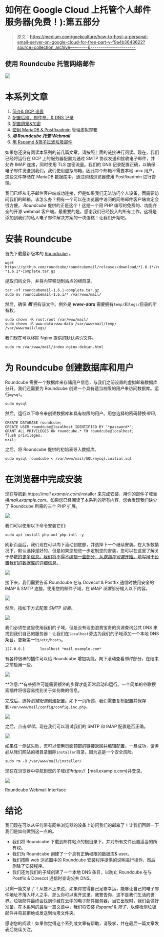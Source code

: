 # 如何在 Google Cloud 上托管个人邮件服务器(免费！):第五部分

> 原文：<https://medium.com/geekculture/how-to-host-a-personal-email-server-on-google-cloud-for-free-part-v-f9a4b3643622?source=collection_archive---------6----------------------->

## 使用 Roundcube 托管网络邮件

![](img/6b2e8f16b70af07c66f9c8ac6b6afd8e.png)

# 本系列文章

1.  [简介& GCP 设置](https://lp3.medium.com/how-to-host-a-personal-email-server-on-google-cloud-for-free-part-i-8124d65d1d25)
2.  [配置后缀、邮件枪、& DNS 记录](https://lp3.medium.com/how-to-host-a-personal-email-server-on-google-cloud-for-free-part-ii-20aaeb0ae9eb)
3.  [配置鸽笼&加密](https://lp3.medium.com/how-to-host-a-personal-email-server-on-google-cloud-for-free-part-iii-15e2db1f1f8e)
4.  [使用 MariaDB & Postfixadmin](https://lp3.medium.com/how-to-host-a-personal-email-server-on-google-cloud-for-free-part-iv-1b5142cab9c) 管理虚拟邮箱
5.  ***用 Roundcube 托管 Webmail***
6.  [用 Rspamd &筛子过滤垃圾邮件](/geekculture/how-to-host-a-personal-email-server-on-google-cloud-for-free-part-vi-6ea09f18d7df)

如果您还没有阅读本系列的前几篇文章，请按照上面的链接进行阅读。现在，我们已经将运行在 GCP 上的服务器配置为通过 SMTP 协议发送和接收电子邮件，并允许 IMAP 连接，同时使用 TLS 加密流量。我们的 DNS 记录配置正确，以确保电子邮件发送到我们，我们使用虚拟邮箱，因此每个邮箱不需要本地 unix 用户。这些文件存储在 MariaDB 数据库中，通过网络浏览器使用 Postfixadmin 进行管理。

我们已经从电子邮件客户端成功连接，但是如果我们无法访问个人设备，而需要访问我们的邮箱，该怎么办？拥有一个可以在浏览器中访问的网络邮件客户端肯定会很方便。 *Roundcube* 提供的正是这个！这是一个用 PHP 编写的免费的、功能齐全的开源 webmail 客户端。最重要的是，感谢我们已经投入的所有工作，这将是添加到我们的私人电子邮件解决方案的一块蛋糕！让我们开始吧。

# 安装 Roundcube

首先下载最新版本的 [Roundcube](https://roundcube.net/download/) 。

```
wget https://github.com/roundcube/roundcubemail/releases/download/*1.6.1*/roundcubemail-*1.6.1*-complete.tar.gz
```

提取归档文件，并将内容移动到站点的根目录。

```
tar -xf roundcubemail-1.6.1-complete.tar.gz
sudo mv roundcubemail-1.6.1/* /var/www/mail/
```

然后，确保 ***根*** 拥有该文件。例外是 ***www-data*** 需要拥有`temp/`和`logs/`目录的所有权。

```
sudo chown -R root:root /var/www/mail/
sudo chown -R www-data:www-data /var/www/mail/temp/ /var/www/mail/logs/
```

我们现在可以移除 Nginx 提供的默认*索引*文件。

```
sudo rm /var/www/mail/index.nginx-debian.html
```

# 为 Roundcube 创建数据库和用户

Roundcube 需要一个数据库来存储用户信息，与我们之前设置的虚拟邮箱数据库分开。我们还需要为 Roundcube 创建一个具有适当权限的用户来访问数据库。运行`mysql`。

```
sudo mysql
```

然后，运行以下命令来创建数据库和具有权限的用户。用您选择的密码替换*密码*。

```
CREATE DATABASE roundcube;
CREATE USER roundcube@localhost IDENTIFIED BY '*password*';
GRANT ALL PRIVILEGES ON roundcube.* TO roundcube@localhost;
flush privileges;
exit;
```

之后，将 Roundcube 提供的初始表导入数据库。

```
sudo mysql roundcube < /var/www/mail/SQL/mysql.initial.sql
```

# 在浏览器中完成安装

现在导航到 https://*mail.example.com*/installer 来完成安装，用你的邮件子域替换*mail.example.com*。如果您已经阅读了本系列的所有内容，您会发现我们缺少了 Roundcube 所需的三个 PHP 扩展。

![](img/af3800028ff0dabdf5482f71ba3e6383.png)

我们可以使用以下命令安装它们:

```
sudo apt install php-xml php-intl -y
```

刷新页面后，我们现在可以向下滚动到底部，并选择下一个继续安装。在大多数情况下，默认选择是好的，但是如果您想进一步定制您的安装，您可以在这里了解关于参数[的更多信息。我们将不得不编辑一些部分，从*数据库设置*开始。填写用于设置我们的数据库的详细信息。](https://github.com/roundcube/roundcubemail/wiki/Configuration)

![](img/04b1168372e727b1d237e105b8d2d250.png)

接下来，我们需要告诉 Roundcube 在与 Dovecot & Postfix 通信时使用安全的 IMAP & SMTP 连接。使用您的邮件子域，在 *IMAP 设置*部分输入以下内容。

![](img/36ac4f4c3a94e02ceabc4197f48937ef.png)

然后，按如下方式配置 *SMTP 设置*。

![](img/ffbb85f038da000a775bef92029804fb.png)

我们必须在这里使用我们的子域，但是没有理由浪费宝贵的资源查询公共 DNS 来找到我们自己的服务器！让我们在`localhost`旁边为我们的子域添加一个本地 DNS 条目。更新第一行`/etc/hosts`。

```
127.0.0.1       localhost *mail.example.com*
```

有各种很棒的插件可以给 Roundcube 增加功能。向下滚动查看*插件*部分，在结束之前启用一些。

![](img/545ca7a463c2a6b0a04d82fc7d0a9560.png)

**注意:**有些插件可能需要额外的步骤才能正常启动和运行。一个简单的谷歌搜索插件将很容易找到关于如何做的信息。

完成后，选择*创建配置*创建配置。如下一页所述，我们需要复制配置并保存到`/var/www/mail/config/config.inc.php`。

![](img/dc2ccddfadfe14338ba4963adb005384.png)

之后，点击*继续*。现在我们可以测试我们的 SMTP 和 IMAP 配置是否正确。

![](img/8fd60fd863818b22938bf6c4d1f0d333.png)

如果任一测试失败，您可以使用页面顶部的链接返回并编辑配置。一旦成功，请务必从我们网站的根目录删除`installer`目录，因为这是一个安全风险。

```
sudo rm -R /var/www/mail/installer/
```

现在在浏览器中导航到您的子域(即*https:*//【mail.example.com)并登录。

![](img/0c4baaa41c61ee844e1467abcdc0bdcd.png)

Roundcube Webmail Interface

# 结论

我们现在可以从任何带有网络浏览器的设备上访问我们的邮箱了！让我们回顾一下我们是如何做到这一点的。

*   我们将 Roundcube 下载到邮件站点的根目录下，并对所有文件设置适当的所有权。
*   我们为 Roundcube 创建了一个具有正确权限的数据库& user。
*   我们按照 web 浏览器中的 Roundcube 安装程序提供的说明进行操作，然后删除了安装程序。
*   我们还为我们的子域创建了一个本地 DNS 条目，以防止 Roundcube 在与 Postfix & Dovecot 通信时查询公共 DNS。

只剩一篇文章了！从技术上来说，如果你觉得自己足够幸运，能够让自己的电子邮件地址不落入坏人之手，那么你可以离开这里。我警告你，这不是我们生活的世界。垃圾邮件最终会找到你藏在云中的电子邮件服务器，当它出现时，我们会做好准备。在本系列的最后一篇文章中，我们将安装 *Rspamd* & *筛子*，以便检测垃圾邮件并将其拒绝或发送到垃圾文件夹。

感谢您的阅读！如果你觉得这个系列或文章有帮助，请鼓掌，并在最后一篇文章发表后继续关注。